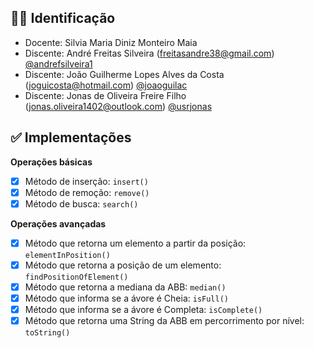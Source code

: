 ## 👨‍🎓 Identificação

- Docente: Silvia Maria Diniz Monteiro Maia
- Discente: André Freitas Silveira (freitasandre38@gmail.com) <a href="https://github.com/andrefsilveira1">@andrefsilveira1</a>
- Discente: João Guilherme Lopes Alves da Costa (joguicosta@hotmail.com) <a href="https://github.com/joaoguilac">@joaoguilac</a>
- Discente: Jonas de Oliveira Freire Filho (jonas.oliveira1402@outlook.com) <a href="https://github.com/usrjonas">@usrjonas</a>

## ✅ Implementações

**Operações básicas**

- [x] Método de inserção: `insert()`
- [x] Método de remoção: `remove()`
- [x] Método de busca: `search()`

**Operações avançadas**

- [x] Método que retorna um elemento a partir da posição: `elementInPosition()`
- [x] Método que retorna a posição de um elemento: `findPositionOfElement()`
- [x] Método que retorna a mediana da ABB: `median()`
- [x] Método que informa se a ávore é Cheia: `isFull()`
- [x] Método que informa se a ávore é Completa: `isComplete()`
- [x] Método que retorna uma String da ABB em percorrimento por nível: `toString()`
